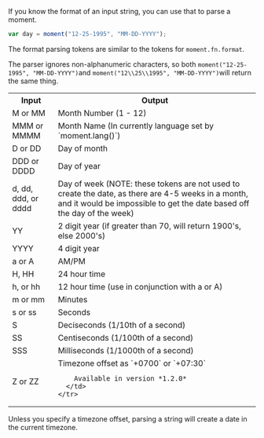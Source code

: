 If you know the format of an input string, you can use that to parse a moment.

```javascript
var day = moment("12-25-1995", "MM-DD-YYYY");
```

The format parsing tokens are similar to the tokens for `moment.fn.format`.

The parser ignores non-alphanumeric characters, so both `moment("12-25-1995", "MM-DD-YYYY")`and `moment("12\\25\\1995", "MM-DD-YYYY")`will return the same thing.

<table class="table table-striped table-bordered">
  <tbody>
    <tr>
      <th>Input</th>
      <th>Output</th>
    </tr>
    <tr>
      <td>M or MM</td>
      <td>Month Number (1 - 12)</td>
    </tr>
    <tr>
      <td>MMM or MMMM</td>
      <td>Month Name (In currently language set by `moment.lang()`)</td>
    </tr>
    <tr>
      <td>D or DD</td>
      <td>Day of month</td>
    </tr>
    <tr>
      <td>DDD or DDDD</td>
      <td>Day of year</td>
    </tr>
    <tr>
      <td>d, dd, ddd, or dddd</td>
      <td>Day of week (NOTE: these tokens are not used to create the date, as there are 4-5 weeks in a month, and it would be impossible to get the date based off the day of the week)</td>
    </tr>
    <tr>
      <td>YY</td>
      <td>2 digit year (if greater than 70, will return 1900's, else 2000's)</td>
    </tr>
    <tr>
      <td>YYYY</td>
      <td>4 digit year</td>
    </tr>
    <tr>
      <td>a or A</td>
      <td>AM/PM</td>
    </tr>
    <tr>
      <td>H, HH</td>
      <td>24 hour time</td>
    </tr>
    <tr>
      <td>h, or hh</td>
      <td>12 hour time (use in conjunction with a or A)</td>
    </tr>
    <tr>
      <td>m or mm</td>
      <td>Minutes</td>
    </tr>
    <tr>
      <td>s or ss</td>
      <td>Seconds</td>
    </tr>
    <tr>
      <td>S</td>
      <td>Deciseconds (1/10th of a second)</td>
    </tr>
    <tr>
      <td>SS</td>
      <td>Centiseconds (1/100th of a second)</td>
    </tr>
    <tr>
      <td>SSS</td>
      <td>Milliseconds (1/1000th of a second)</td>
    </tr>
    <tr>
      <td>Z or ZZ</td>
      <td>
        Timezone offset as `+0700` or `+07:30`

        Available in version *1.2.0*
      </td>
    </tr>
  </tbody>
</table>

Unless you specify a timezone offset, parsing a string will create a date in the current timezone.

